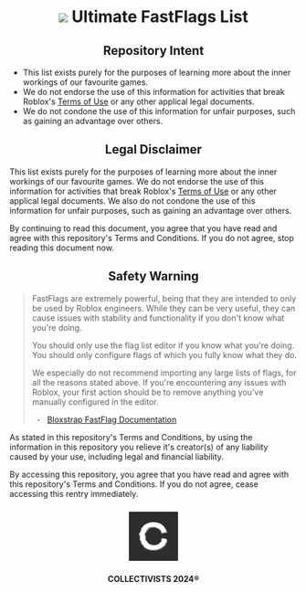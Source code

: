 <h1 align="center"><img src="https://github.com/pizzaboxer/bloxstrap/raw/main/Images/Bloxstrap.png" width="28"/> Ultimate FastFlags List</h1>

<h2 align="center">Repository Intent</h2>

* This list exists purely for the purposes of learning more about the inner workings of our favourite games.
* We do not endorse the use of this information for activities that break Roblox's [Terms of Use](https://en.help.roblox.com/hc/en-us/articles/115004647846-Roblox-Terms-of-Use) or any other applical legal documents.
* We do not condone the use of this information for unfair purposes, such as gaining an advantage over others.

<h2 align="center">Legal Disclaimer</h2>

This list exists purely for the purposes of learning more about the inner workings of our favourite games. We do not endorse the use of this information for activities that break Roblox's [Terms of Use](https://en.help.roblox.com/hc/en-us/articles/115004647846-Roblox-Terms-of-Use) or any other applical legal documents. We also do not condone the use of this information for unfair purposes, such as gaining an advantage over others.

By continuing to read this document, you agree that you have read and agree with this repository's Terms and Conditions. If you do not agree, stop reading this document now.

<h2 align="center">Safety Warning</h2>

> FastFlags are extremely powerful, being that they are intended to only be used by Roblox engineers. While they can be very useful, they can cause issues with stability and functionality if you don't know what you're doing.
> 
> You should only use the flag list editor if you know what you're doing. You should only configure flags of which you fully know what they do.
> 
> We especially do not recommend importing any large lists of flags, for all the reasons stated above. If you're encountering any issues with Roblox, your first action should be to remove anything you've manually configured in the editor.
>
> &nbsp;&nbsp;-&nbsp;&nbsp; [Bloxstrap FastFlag Documentation](https://github.com/pizzaboxer/bloxstrap/wiki/A-guide-to-FastFlags)

As stated in this repository's Terms and Conditions, by using the information in this repository you relieve it's creator(s) of any liability caused by your use, including legal and financial liability.

By accessing this repository, you agree that you have read and agree with this repository's Terms and Conditions. If you do not agree, cease accessing this rentry immediately.

<h3 align="center">
  <img src="assets/ICON-DARK.gif" width="86" alt="COLLECTIVISTS">
</h3>

<h4 align="center">COLLECTIVISTS 2024®</h3>
